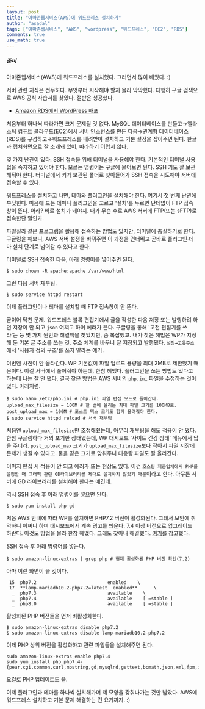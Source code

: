 ```yaml
---
layout: post
title: "아마존웹서비스(AWS)에 워드프레스 설치하기"
author: "asadal"
tags: ["아마존웹서비스", "AWS", "wordpress", "워드프레스", "EC2", "RDS"]
comments: true
use_math: true
---
```


##### 준비

아마존웹서비스(AWS)에 워드프레스를 설치했다. 그러면서 많이 배웠다. :)

서버 관련 지식은 전무하다. 무엇부터 시작해야 할지 몰라 막막했다. 다행히 구글 검색으로 AWS 공식 자습서를 찾았다. 절반은 성공했다.

* [Amazon RDS에서 WordPress 배포](https://aws.amazon.com/ko/getting-started/hands-on/deploy-wordpress-with-amazon-rds/)

처음부터 하나씩 따라가면 크게 문제될 것 없다. MySQL 데이터베이스를 만들고→엘라스틱 컴퓨트 클라우드(EC2)에서 서버 인스턴스를 만든 다음→관계형 데이터베이스(RDS)를 구성하고→워드프레스를 내려받아 설치하고 기본 설정을 잡아주면 된다. 한글과 캡처화면으로 잘 소개돼 있어, 따라하기 어렵지 않다.

몇 가지 난관이 있다. SSH 접속을 위해 터미널을 사용해야 한다. 기본적인 터미널 사용법을 숙지하고 있어야 한다. 모르는 명령어는 구글에 물어보면 된다. SSH 키도 잘 보관해둬야 한다. 터미널에서 키가 보관된 폴더로 찾아들어가 SSH 접속을 시도해야 서버에 접속할 수 있다. 

워드프레스를 설치하고 나면, 테마와 플러그인을 설치해야 한다. 여기서 첫 번째 난관에 부딪힌다. 마음에 드는 테마나 플러그인을 고르고 '설치'를 누르면 난데없이 FTP 접속 창이 뜬다. 어라? 바로 설치가 돼야지. 내가 무슨 수로 AWS 서버에 FTP(또는 sFTP)로 접속한단 말인가. 

파일질라 같은 프로그램을 활용해 접속하는 방법도 있지만, 터미널에 충실하기로 한다. 구글링을 해보니, AWS 서버 설정을 바꿔주면 이 과정을 건너뛰고 곧바로 플러그인·테마 설치 단계로 넘어갈 수 있다고 한다. 

터미널로 SSH 접속한 다음, 아래 명령어를 넣어주면 된다.

```
$ sudo chown -R apache:apache /var/www/html
```

그런 다음 서버 재부팅.

```
$ sudo service httpd restart
```

이제 플러그인이나 테마를 설치할 때 FTP 접속창이 안 뜬다.

곧이어 닥친 문제. 워드프레스 블록 편집기에서 글을 작성한 다음 저장 또는 발행하려 하면 저장이 안 되고 `json` 어쩌고 하며 에러가 뜬다. 구글링을 통해 '고전 편집기를 쓰라'는 둥 몇 가지 원인과 해결책을 찾았지만, 좀 복잡했고. 내가 찾은 해법은 WP가 지정해 둔 기본 글 주소를 쓰는 것. 주소 체계를 바꾸니 잘 저장되고 발행됐다. `설정→고유주소`에서 '사용자 정의 구조'를 쓰지 말라는 얘기.

이번엔 사진이 안 올라간다. WP 기본값이 파일 업로드 용량을 최대 2MB로 제한했기 때문이다. 이걸 서버에서 풀어줘야 하는데, 한참 헤맸다. 플러그인을 쓰는 방법도 있다고 하는데 나는 잘 안 됐다. 결국 찾은 방법은 AWS 서버의 `php.ini` 파일을 수정하는 것이었다. 아래처럼.

```
$ sudo nano /etc/php.ini # php.ini 파일 편집 모드로 들어간다.
upload_max_filesize = 100M # 한 번에 올리는 최대 파일 크기를 100MB로.
post_upload_max = 100M # 포스트 맥스 크기도 함께 올려줘야 한다.
$ sudo service httpd reload # 서버 재부팅
```

처음엔 `upload_max_filesize`만 조정해줬는데, 아무리 재부팅을 해도 적용이 안 됐다. 한참 구글링하다 거의 포기한 상태였는데, WP 대시보드 '사이트 건강 상태' 메뉴에서 답을 주더라. `post_upload_max` 크기가 `upload_max_filesize`보다 작아서 파일 저장에 문제가 생길 수 있다고. 둘을 같은 크기로 맞춰주니 대용량 파일도 잘 올라간다. 

이미지 편집 시 적용이 안 되고 에러가 뜨는 현상도 있다. 이건 `호스팅 제공업체에서 PHP를 설정할 때 그래픽 관련 GD라이브러리를 제대로 설치하지 않았기 때문`이라고 한다. 아무튼 서버에 GD 라이브러리를 설치해야 한다는 얘긴데.

역시 SSH 접속 후 아래 명령어를 넣으면 된다.

```
$ sudo yum install php-gd
```

처음 AWS 안내에 따라 WP를 설치하면 PHP7.2 버전이 활성화된다. 그래서 보안에 취약하니 어쩌니 하며 대시보드에서 계속 경고를 띄운다. 7.4 이상 버전으로 업그레이드 하란다. 이것도 방법을 몰라 한참 헤맸다. 그래도 찾아내 해결했다. [여기](https://stackoverflow.com/questions/69750798/refusing-because-php8-0-could-cause-an-invalid-combination)를 참고했다.

SSH 접속 후 아래 명령어를 넣는다.

```
$ sudo amazon-linux-extras | grep php # 현재 활성화된 PHP 버전 확인(7.2)
```

아마 이런 화면이 뜰 것이다.

```
 15  php7.2                          enabled    \
 17  **lamp-mariadb10.2-php7.2=latest  enabled**      \
  _  php7.3                          available    \
  _  php7.4                          available    [ =stable ]
  _  php8.0                          available    [ =stable ]
```

활성화된 PHP 버전들을 먼저 비활성화한다.

```
$ sudo amazon-linux-extras disable php7.2
$ sudo amazon-linux-extras disable lamp-mariadb10.2-php7.2
```

이제 PHP 상위 버전을 활성화하고 관련 파일들을 설치해주면 된다.

```
sudo amazon-linux-extras enable php7.4
sudo yum install php php7.4-{pear,cgi,common,curl,mbstring,gd,mysqlnd,gettext,bcmath,json,xml,fpm,intl,zip,imap}
```

요걸로 PHP 업데이트도 끝.

이제 플러그인과 테마를 하나씩 설치해가며 제 모양을 갖춰나가는 것만 남았다. AWS에 워드프레스 설치하고 기본 문제 해결하는 건 요기까지. :)

 
